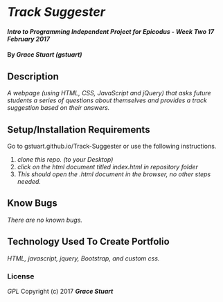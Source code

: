 # _Track Suggester_

#### _Intro to Programming Independent Project for Epicodus - Week Two 17 February 2017_

#### By _**Grace Stuart (gstuart)**_

## Description
_A webpage (using HTML, CSS, JavaScript and jQuery) that asks future students a series of questions about themselves and provides a track suggestion based on their answers._

## Setup/Installation Requirements
Go to gstuart.github.io/Track-Suggester or use the following instructions.
1. _clone this repo. (to your Desktop)_
2. _click on the html document titled index.html in repository folder_
3. _This should open the .html document in the browser, no other steps needed._

## Know Bugs
_There are no known bugs._

## Technology Used To Create Portfolio
*_HTML, javascript, jquery, Bootstrap, and custom css._*

### License

*GPL*
Copyright (c) 2017 **_Grace Stuart_**
